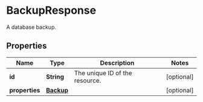 

# BackupResponse

A database backup.
## Properties

| Name | Type | Description | Notes |
| ------------ | ------------- | ------------- | ------------- |
| **id** | **String** | The unique ID of the resource. |  [optional] |
| **properties** | [**Backup**](Backup.md) |  |  [optional] |



